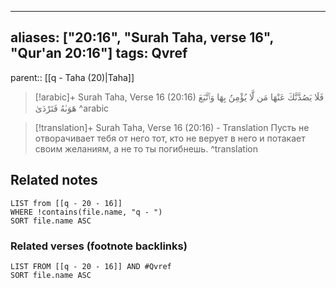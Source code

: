 
---
aliases: ["20:16", "Surah Taha, verse 16", "Qur'an 20:16"]
tags: Qvref
---

parent:: [[q - Taha (20)|Taha]]

> [!arabic]+ Surah Taha, Verse 16 (20:16)
> <span class="quran-arabic">فَلَا يَصُدَّنَّكَ عَنْهَا مَن لَّا يُؤْمِنُ بِهَا وَٱتَّبَعَ هَوَىٰهُ فَتَرْدَىٰ</span>
^arabic

> [!translation]+ Surah Taha, Verse 16 (20:16) - Translation
> Пусть не отворачивает тебя от него тот, кто не верует в него и потакает своим желаниям, а не то ты погибнешь.
^translation



## Related notes
```dataview
LIST from [[q - 20 - 16]]
WHERE !contains(file.name, "q - ")
SORT file.name ASC
```

### Related verses (footnote backlinks)
```dataview
LIST FROM [[q - 20 - 16]] AND #Qvref
SORT file.name ASC
```

